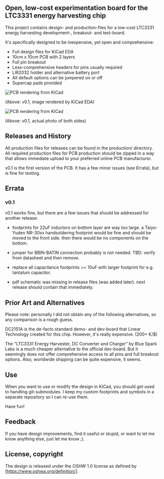 
## Open, low-cost experimentation board for the LTC3331 energy harvesting chip
	
This project contains design- and production-files for a
low-cost LTC3331 energy harvesting development-, breakout- and test-board.

It's specifically designed to be inexpensive, yet open and comprehensive:
* Full design files for KiCad EDA
* 10cm x 10cm PCB with 2 layers
* Full pin breakout
* Less-comprehensive headers for pins usually required
* LIR2032 holder and alternative battery port
* All default options can be jumpered on or off
* Supercap pads provided

![PCB rendering from KiCad](https://github.com/dpiegdon/ltc3331-breakout/blob/master/production/ltc3331-breakout-v0.1.jpg?raw=true)

(Above: v0.1, image rendered by KiCad EDA)

![PCB rendering from KiCad](https://github.com/dpiegdon/ltc3331-breakout/blob/master/production/ltc3331-breakout-v0.1.photo.jpg?raw=true)

(Above: v0.1, actual photo of both sides)



## Releases and History

All production files for releases can be found in the
production/ directory. All required production files for
PCB production should be zipped in a way that allows immediate upload
to your preferred online PCB manufacturer.

v0.1 is the first version of the PCB. It has a few minor issues
(see Errata), but is fine for testing.


## Errata

### v0.1

v0.1 works fine, but there are a few issues that should be
addressed for another release:

* footprints for 22uF inductors on bottom layer are way too large.
  a Taiyo-Yuden NR-30xx handsoldering footprint would be fine and should
  be moved to the front side. then there would be no components on the bottom.

* jumper for BBIN-BATIN connection probably is not needed.
  TBD: verify from datasheet and then remove.

* replace all capacitance footprints >= 10uF with larger
  footprint for e.g. tantalum capacitor.

* pdf schematic was missing in release files (was added later).
  next release should contain that immediately.



## Prior Art and Alternatives

Please note: personally I did not obtain any of the following
alternatives, so any comparison is a rough guess.

DC2151A is the de-facto standard demo- and dev-board that
Linear Technology created for this chip.
However, it's really expensive. (200+ €/$)

The "LTC3331 Energy Harvester, DC Converter and Charger"
by Blue Spark Labs is a much cheaper alternative to the
official dev-board.
But it seemingly does not offer comprehensive access to all pins
and full breakout options. Also, worldwide shipping can be
quite expensive, it seems.



## Use

When you want to use or modify the design in KiCad, you should get used
to handling git-submodules. I keep my custom footprints and symbols in
a separate repository so I can re-use them.

Have fun!



## Feedback

If you have design improvements, find it useful or stupid, or
want to let me know anything else, just let me know ;).



## License, copyright

The design is released under the OSHW 1.0 license as defined
by [https://www.oshwa.org/definition/].



